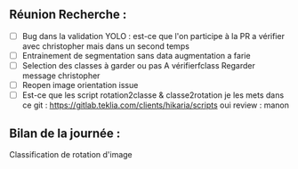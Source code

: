 ## Réunion Recherche :
- [ ] Bug dans la validation YOLO : est-ce que l'on participe à la PR
      a vérifier avec christopher mais dans un second temps
- [ ] Entrainement de segmentation sans data augmentation
      a farie
- [ ] Selection des classes à garder ou pas A vérifierfclass
      Regarder message christopher
- [ ] Reopen image orientation issue
- [ ] Est-ce que les script rotation2classe & classe2rotation je les mets dans ce git : https://gitlab.teklia.com/clients/hikaria/scripts
      oui review : manon

## Bilan de la journée :
Classification de rotation d'image
